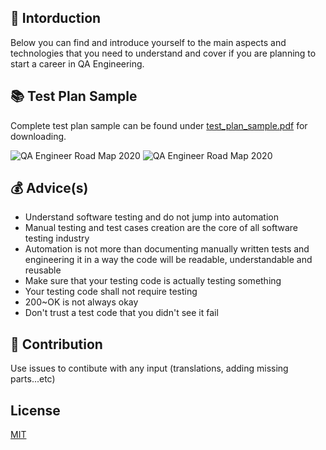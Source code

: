 ## 🔰 Intorduction

Below you can find and introduce yourself to the main aspects and technologies that you need to understand and cover if you are planning to start a career in QA Engineering.

## 📚 Test Plan Sample

Complete test plan sample can be found under [test_plan_sample.pdf](https://github.com/anas-qa/Quality-Assurance-Road-Map/blob/master/Test_Plan_Sample.pdf) for downloading.

![QA Engineer Road Map 2020](https://i.imgur.com/oSW5bgk.png)
![QA Engineer Road Map 2020](https://i.imgur.com/Zwl0LcY.png)

## 💰 Advice(s)

- Understand software testing and do not jump into automation
- Manual testing and test cases creation are the core of all software testing industry
- Automation is not more than documenting manually written tests and engineering it in a way the code will be readable, understandable and reusable
- Make sure that your testing code is actually testing something
- Your testing code shall not require testing
- 200~OK is not always okay
- Don't trust a test code that you didn't see it fail

## 🚀 Contribution

Use issues to contibute with any input (translations, adding missing parts...etc)

## License

[MIT](LICENSE)
